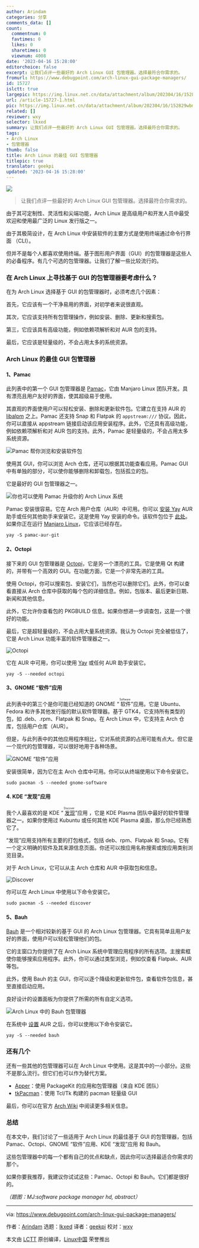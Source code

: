 ```yaml
---
author: Arindam
categories: 分享
comments_data: []
count:
  commentnum: 0
  favtimes: 0
  likes: 0
  sharetimes: 0
  viewnum: 4008
date: '2023-04-16 15:28:00'
editorchoice: false
excerpt: 让我们点评一些最好的 Arch Linux GUI 包管理器。选择最符合你需求的。
fromurl: https://www.debugpoint.com/arch-linux-gui-package-managers/
id: 15727
islctt: true
largepic: https://img.linux.net.cn/data/attachment/album/202304/16/152829wbmjtg5fgjiyf4lt.jpg
url: /article-15727-1.html
pic: https://img.linux.net.cn/data/attachment/album/202304/16/152829wbmjtg5fgjiyf4lt.jpg.thumb.jpg
related: []
reviewer: wxy
selector: lkxed
summary: 让我们点评一些最好的 Arch Linux GUI 包管理器。选择最符合你需求的。
tags:
- Arch Linux
- 包管理器
thumb: false
title: Arch Linux 的最佳 GUI 包管理器
titlepic: true
translator: geekpi
updated: '2023-04-16 15:28:00'
---
```


![](https://img.linux.net.cn/data/attachment/album/202304/16/152829wbmjtg5fgjiyf4lt.jpg)



> 
> 让我们点评一些最好的 Arch Linux GUI 包管理器。选择最符合你需求的。
> 
> 
> 


由于其可定制性、灵活性和尖端功能，Arch Linux 是高级用户和开发人员中最受欢迎和使用最广泛的 Linux 发行版之一。


由于其极简设计，在 Arch Linux 中安装软件的主要方式是使用终端通过命令行界面 （CLI）。


但并不是每个人都喜欢使用终端。基于图形用户界面（GUI）的包管理器是这些人的必备程序。有几个可选的包管理器。让我们了解一些比较流行的。


### 在 Arch Linux 上寻找基于 GUI 的包管理器要考虑什么？


在为 Arch Linux 选择基于 GUI 的包管理器时，必须考虑几个因素：


首先，它应该有一个干净易用的界面，对初学者来说很直观。


其次，它应该支持所有包管理操作，例如安装、删除、更新和搜索包。


第三，它应该具有高级功能，例如依赖项解析和对 AUR 包的支持。


最后，它应该是轻量级的，不会占用太多的系统资源。


### Arch Linux 的最佳 GUI 包管理器


#### 1、Pamac


此列表中的第一个 GUI 包管理器是 [Pamac](https://wiki.manjaro.org/index.php/Pamac)，它由 Manjaro Linux 团队开发。具有漂亮且用户友好的界面，使其超级易于使用。


其直观的界面使用户可以轻松安装、删除和更新软件包。它建立在支持 AUR 的 [libalpm](https://man.archlinux.org/man/libalpm.3.en) 之上。Pamac 还支持 Snap 和 Flatpak 的 `appstream:///` 协议。因此，你可以直接从 appstream 链接启动该应用安装程序。此外，它还具有高级功能，例如依赖项解析和对 AUR 包的支持。此外，Pamac 是轻量级的，不会占用太多系统资源。


![Pamac 帮你浏览和安装软件包](https://img.linux.net.cn/data/attachment/album/202304/16/152956n8hf1ozbb6fcd5jb.jpg)


使用其 GUI，你可以浏览 Arch 仓库，还可以根据其功能查看应用。Pamac GUI 中有单独的部分，可以使你能够删除和卸载包，包括孤立的包。


它是最好的 GUI 包管理器之一。


![你也可以使用 Pamac 升级你的 Arch Linux 系统](https://img.linux.net.cn/data/attachment/album/202304/16/153004a2ypk2txkjdoz1py.jpg)


Pamac 安装很容易。它在 Arch 用户仓库（AUR）中可用。你可以 [安装 Yay](https://www.debugpoint.com/install-yay-arch/) AUR 助手或任何其他助手来安装它。这是使用 Yay 安装的命令。该软件包位于 [此处](https://aur.archlinux.org/packages/pamac-aur-git)。如果你正在运行 [Manjaro Linux](https://www.debugpoint.com/manjaro-linux-review-2022/)，它应该已经存在。



```
yay -S pamac-aur-git

```

#### 2、Octopi


接下来的 GUI 包管理器是 [Octopi](https://tintaescura.com/projects/octopi/)，它是另一个漂亮的工具。它是使用 Qt 构建的，并带有一个高效的 GUI。在功能方面，它是一个非常先进的工具。


使用 Octopi，你可以搜索包、安装它们，当然也可以删除它们。此外，你可以查看直接从 Arch 仓库中获取的每个包的详细信息。例如，包版本、最后更新日期、新闻和其他信息。


此外，它允许你查看包的 PKGBUILD 信息。如果你想进一步调查包，这是一个很好的功能。


最后，它是超轻量级的，不会占用大量系统资源。我认为 Octopi 完全被低估了，它是 Arch Linux 功能丰富的软件管理器之一。


![Octopi](https://img.linux.net.cn/data/attachment/album/202304/16/153011zeibgigu1vp8gh00.jpg)


它在 AUR 中可用，你可以使用 [Yay](https://www.debugpoint.com/install-yay-arch/) 或任何 AUR 助手安装它。



```
yay -S --needed octopi

```

#### 3、GNOME “软件”应用


此列表中的第三个是你可能已经知道的 GNOME “<ruby> 软件 <rt>  Software </rt></ruby>”应用。它是 Ubuntu、Fedora 和许多其他发行版的默认软件管理器。基于 GTK4，它支持所有类型的包，如 .deb、.rpm、Flatpak 和 Snap。在 Arch Linux 中，它支持主 Arch 仓库，包括用户仓库（AUR）。


但是，与此列表中的其他应用程序相比，它对系统资源的占用可能有点大。但它是一个现代的包管理器，可以很好地用于各种场景。


![GNOME “软件”应用](https://img.linux.net.cn/data/attachment/album/202304/16/153021m4peh71t87zanpzm.jpg)


安装很简单，因为它在主 Arch 仓库中可用。你可以从终端使用以下命令安装它。



```
sudo pacman -S --needed gnome-software

```

#### 4. KDE “发现”应用


我个人最喜欢的是 KDE “<ruby> <a href="https://apps.kde.org/discover/">  发现 </a> <rt>  Discover </rt></ruby>”应用 ，它是 KDE Plasma 团队中最好的软件管理器之一。如果你使用过 Kubuntu 或任何其他 KDE Plasma 桌面，那么你已经熟悉它了。


“发现”应用支持所有主要的打包格式，包括 deb、rpm、Flatpak 和 Snap。它有一个定义明确的软件及其来源信息页面。你还可以按应用名称搜索或按应用类别浏览目录。


对于 Arch Linux，它可以从主 Arch 仓库和 AUR 中获取包和信息。


![Discover](https://img.linux.net.cn/data/attachment/album/202304/16/153028st32xjn3jjvalctl.jpg)


你可以在 Arch Linux 中使用以下命令安装它。



```
sudo pacman -S --needed discover

```

#### 5、Bauh


[Bauh](https://github.com/vinifmor/bauh) 是一个相对较新的基于 GUI 的 Arch Linux 包管理器。它具有简单且用户友好的界面，使用户可以轻松管理他们的包。


它的主窗口为你提供了在 Arch Linux 系统中管理应用程序的所有选项。主搜索框使你能够搜索应用程序。此外，你可以通过类型浏览，例如仅查看 Flatpak、AUR 等包。


此外，使用 Bauh 的主 GUI，你可以逐个降级和更新软件包，查看软件包信息，甚至直接启动应用。


良好设计的设置面板为你提供了所需的所有自定义选项。


![Arch Linux 中的 Bauh 包管理器](https://img.linux.net.cn/data/attachment/album/202304/16/153037h98dotlqbdidz89c.jpg)


在系统中 [设置](https://www.debugpoint.com/install-yay-arch/) AUR 之后，你可以使用以下命令安装它。



```
yay -S --needed bauh

```

### 还有几个


还有一些其他的包管理器可以在 Arch Linux 中使用。这是其中的一小部分。这些不是那么流行。但它们也可以作为替代方案。


* [Apper](https://apps.kde.org//system/apper/)：使用 PackageKit 的应用和包管理器（来自 KDE 团队）
* [tkPacman](https://aur.archlinux.org/packages/tkpacman)：使用 Tcl/Tk 构建的 pacman 轻量级 GUI


最后，你可以在官方 [Arch Wiki](https://wiki.archlinux.org/title/Pacman/Tips_and_tricks#Graphical) 中阅读更多相关信息。


### 总结


在本文中，我们讨论了一些适用于 Arch Linux 的最佳基于 GUI 的包管理器，包括 Pamac、Octopi、GNOME “软件”应用、KDE “发现”应用 和 Bauh。


这些包管理器中的每一个都有自己的优点和缺点，因此你可以选择最适合你需求的那个。


如果你要我推荐，我建议你试试这些：Pamac、Octopi 和 Bauh。它们都是很好的。


*（题图：MJ:software package manager hd, abstract）*




---


via: <https://www.debugpoint.com/arch-linux-gui-package-managers/>


作者：[Arindam](https://www.debugpoint.com/author/admin1/) 选题：[lkxed](https://github.com/lkxed/) 译者：[geekpi](https://github.com/geekpi) 校对：[wxy](https://github.com/wxy)


本文由 [LCTT](https://github.com/LCTT/TranslateProject) 原创编译，[Linux中国](https://linux.cn/) 荣誉推出